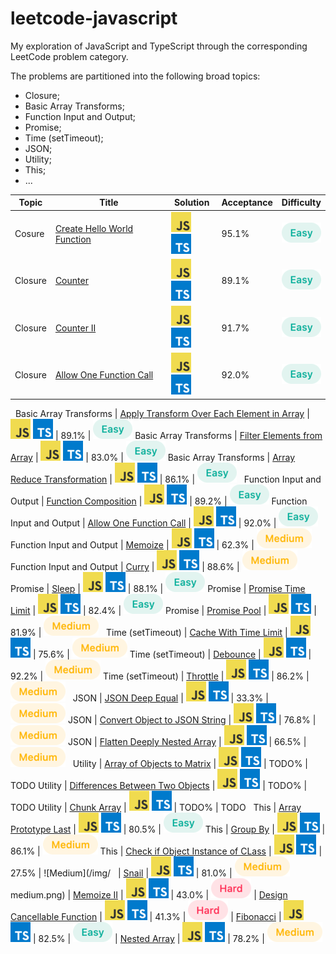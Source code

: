 # leetcode-javascript

My exploration of JavaScript and TypeScript through the corresponding LeetCode problem category.

The problems are partitioned into the following broad topics:

- Closure;
- Basic Array Transforms;
- Function Input and Output;
- Promise;
- Time (setTimeout);
- JSON;
- Utility;
- This;
- ...

Topic | Title | Solution | Acceptance | Difficulty
------|-------|----------|------------|-----------
Cosure | [Create Hello World Function](/closure/create_hello_world_function/README.md) | [![JS](/img/js.png)](/closure/create_hello_world_function/solution.js) [![TS](/img/ts.png)](/closure/create_hello_world_function/solution.ts) | 95.1% | ![Easy](/img/easy.png)
Closure | [Counter](/closure/counter/README.md) | [![JS](/img/js.png)](/closure/counter/solution.js) [![TS](/img/ts.png)](/closure/counter/solution.ts) | 89.1% | ![Easy](/img/easy.png)
Closure | [Counter II](/closure/counter_ii/README.md) | [![JS](/img/js.png)](/closure/counter_ii/solution.js) [![TS](/img/ts.png)](/closure/counter_ii/solution.ts) | 91.7% | ![Easy](/img/easy.png)
Closure | [Allow One Function Call](/closure/allow_one_function_call/README.md) | [![JS](/img/js.png)](/closure/allow_one_function_call/solution.js) [![TS](/img/ts.png)](/closure/allow_one_function_call/solution.ts) | 92.0% | ![Easy](/img/easy.png)
&nbsp;
Basic Array Transforms | [Apply Transform Over Each Element in Array](/basic_array_transforms/apply_transform_over_each_element_in_array/README.md) | [![JS](/img/js.png)](/basic_array_transforms/apply_transform_over_each_element_in_array/solution.js) [![TS](/img/ts.png)](/basic_array_transforms/apply_transform_over_each_element_in_array/solution.ts) | 89.1% | ![Easy](/img/easy.png)
Basic Array Transforms | [Filter Elements from Array](/basic_array_transforms/filter_elements_from_array/README.md) | [![JS](/img/js.png)](/basic_array_transforms/filter_elements_from_array/solution.js) [![TS](/img/ts.png)](/basic_array_transforms/filter_elements_from_array/solution.ts) | 83.0% | ![Easy](/img/easy.png)
Basic Array Transforms | [Array Reduce Transformation](/basic_array_transforms/array_reduce_transformation/README.md) | [![JS](/img/js.png)](/basic_array_transforms/array_reduce_transformation/solution.js) [![TS](/img/ts.png)](/basic_array_transforms/array_reduce_transformation/solution.ts) | 86.1% | ![Easy](/img/easy.png)
&nbsp;
Function Input and Output | [Function Composition](/function_input_and_output/function_composition/README.md) | [![JS](/img/js.png)](/function_input_and_output/function_composition/solution.js) [![TS](/img/ts.png)](/function_input_and_output/function_composition/solution.ts) | 89.2% | ![Easy](/img/easy.png)
Function Input and Output | [Allow One Function Call](/function_input_and_output/allow_one_function_call/README.md) | [![JS](/img/js.png)](/function_input_and_output/allow_one_function_call/solution.js) [![TS](/img/ts.png)](/function_input_and_output/allow_one_function_call/solution.ts) | 92.0% | ![Easy](/img/easy.png)
Function Input and Output | [Memoize](/function_input_and_output/memoize/README.md) | [![JS](/img/js.png)](/function_input_and_output/memoize/solution.js) [![TS](/img/ts.png)](/function_input_and_output/memoize/solution.ts) | 62.3% | ![Medium](/img/medium.png)
Function Input and Output | [Curry](/function_input_and_output/curry/README.md) | [![JS](/img/js.png)](/function_input_and_output/curry/solution.js) [![TS](/img/ts.png)](/function_input_and_output/curry/solution.ts) | 88.6% | ![Medium](/img/medium.png)
&nbsp;
Promise | [Sleep](/promise/sleep/README.md) | [![JS](/img/js.png)](/promise/sleep/solution.js) [![TS](/img/ts.png)](/promise/sleep/solution.ts) | 88.1% | ![Easy](/img/easy.png)
Promise | [Promise Time Limit](/promise/promise_time_limit/README.md) | [![JS](/img/js.png)](/promise/promise_time_limit/solution.js) [![TS](/img/ts.png)](/promise/promise_time_limit/solution.ts) | 82.4% | ![Easy](/img/easy.png)
Promise | [Promise Pool](/promise/promise_pool/README.md) | [![JS](/img/js.png)](/promise/promise_pool/solution.js) [![TS](/img/ts.png)](/promise/promise_pool/solution.ts) | 81.9% | ![Medium](/img/medium.png)
&nbsp;
Time (setTimeout) | [Cache With Time Limit](/time/cache_with_time_limit/README.md) | [![JS](/img/js.png)](/time/cache_with_time_limit/solution.js) [![TS](/img/ts.png)](/time/cache_with_time_limit/solution.ts) | 75.6% | ![Medium](/img/medium.png)
Time (setTimeout) | [Debounce](/time/debounce/README.md) | [![JS](/img/js.png)](/time/debounce/solution.js) [![TS](/img/ts.png)](/time/debounce/solution.ts) | 92.2% | ![Medium](/img/medium.png)
Time (setTimeout) | [Throttle](/time/throttle/README.md) | [![JS](/img/js.png)](/time/throttle/solution.js) [![TS](/img/ts.png)](/time/throttle/solution.ts) | 86.2% | ![Medium](/img/medium.png)
&nbsp;
JSON | [JSON Deep Equal](/json/json_deep_equal/README.md) | [![JS](/img/js.png)](/json/json_deep_equal/solution.js) [![TS](/img/ts.png)](/json/json_deep_equal/solution.ts) | 33.3% | ![Medium](/img/medium.png)
JSON | [Convert Object to JSON String](/json/convert_object_to_json_string/README.md) | [![JS](/img/js.png)](/json/convert_object_to_json_string/solution.js) [![TS](/img/ts.png)](/json/convert_object_to_json_string/solution.ts) | 76.8% | ![Medium](/img/medium.png)
JSON | [Flatten Deeply Nested Array](/json/flatten_deeply_nested_array/README.md) | [![JS](/img/js.png)](/json/flatten_deeply_nested_array/solution.js) [![TS](/img/ts.png)](/json/flatten_deeply_nested_array/solution.ts) | 66.5% | ![Medium](/img/medium.png)
&nbsp;
Utility | [Array of Objects to Matrix](/json/array_of_objects_to_matrix/README.md) | [![JS](/img/js.png)](/json/array_of_objects_to_matrix/solution.js) [![TS](/img/ts.png)](/json/array_of_objects_to_matrix/solution.ts) | TODO% | TODO
Utility | [Differences Between Two Objects](/json/differences_between_two_objects/README.md) | [![JS](/img/js.png)](/json/differences_between_two_objects/solution.js) [![TS](/img/ts.png)](/json/differences_between_two_objects/solution.ts) | TODO% | TODO
Utility | [Chunk Array](/json/chunk_array/README.md) | [![JS](/img/js.png)](/json/chunk_array/solution.js) [![TS](/img/ts.png)](/json/chunk_array/solution.ts) | TODO% | TODO
&nbsp;
This | [Array Prototype Last](/this/array_prototype_last/README.md) | [![JS](/img/js.png)](/this/array_prototype_last/solution.js) [![TS](/img/ts.png)](/this/array_prototype_last/solution.ts) | 80.5% | ![Easy](/img/easy.png)
This | [Group By](/this/group_by/README.md) | [![JS](/img/js.png)](/this/group_by/solution.js) [![TS](/img/ts.png)](/this/group_by/solution.ts) | 86.1% | ![Medium](/img/medium.png)
This | [Check if Object Instance of CLass](/this/check_if_object_instance_of_class/README.md) | [![JS](/img/js.png)](/this/check_if_object_instance_of_class/solution.js) [![TS](/img/ts.png)](/this/check_if_object_instance_of_class/solution.ts) | 27.5% | ![Medium](/img/
&nbsp;
 | [Snail](/rest/snail/README.md) | [![JS](/img/js.png)](/rest/snail/solution.js) [![TS](/img/ts.png)](/rest/snail/solution.ts) | 81.0% | ![Medium](/img/medium.png)
medium.png)
 | [Memoize II](/rest/memoize_ii/README.md) | [![JS](/img/js.png)](/rest/memoize_ii/solution.js) [![TS](/img/ts.png)](/rest/memoize_ii/solution.ts) | 43.0% | ![Hard](/img/hard.png)
 | [Design Cancellable Function](/rest/cancellable/README.md) | [![JS](/img/js.png)](/rest/cancellable/solution.js) [![TS](/img/ts.png)](/rest/cancellable/solution.ts) | 41.3% | ![Hard](/img/hard.png)
 | [Fibonacci](/rest/fibonacci/README.md) | [![JS](/img/js.png)](/rest/fibonacci/solution.js) [![TS](/img/ts.png)](/rest/fibonacci/solution.ts) | 82.5% | ![Easy](/img/easy.png)
 | [Nested Array](/rest/nested/README.md) | [![JS](/img/js.png)](/rest/nested/solution.js) [![TS](/img/ts.png)](/rest/nested/solution.ts) | 78.2% | ![Medium](/img/medium.png)
